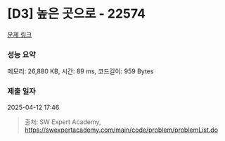 # [D3] 높은 곳으로 - 22574 

[문제 링크](https://swexpertacademy.com/main/code/problem/problemDetail.do?contestProbId=AZIieDaq5AEDFAXd) 

### 성능 요약

메모리: 26,880 KB, 시간: 89 ms, 코드길이: 959 Bytes

### 제출 일자

2025-04-12 17:46



> 출처: SW Expert Academy, https://swexpertacademy.com/main/code/problem/problemList.do